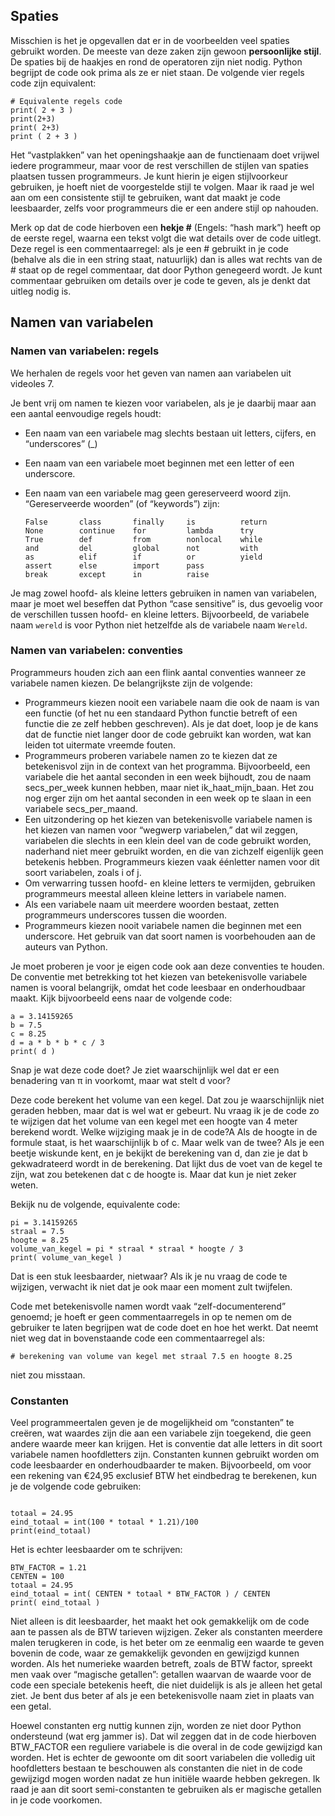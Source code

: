 ## Spaties
Misschien is het je opgevallen dat er in de voorbeelden veel spaties gebruikt worden. De meeste van deze zaken zijn gewoon **persoonlijke stijl**. De spaties bij de haakjes en rond de operatoren zijn niet nodig. Python begrijpt de code ook prima als ze er niet staan. De volgende vier regels code zijn equivalent:

<pre><code># Equivalente regels code
print( 2 + 3 )
print(2+3)
print( 2+3)
print ( 2 + 3 )
</code></pre>

Het “vastplakken” van het openingshaakje aan de functienaam doet vrijwel iedere programmeur, maar voor de rest verschillen de stijlen van spaties plaatsen tussen programmeurs. Je kunt hierin je eigen stijlvoorkeur gebruiken, je hoeft niet de voorgestelde stijl te volgen. Maar ik raad je wel aan om een consistente stijl te gebruiken, want dat maakt je code leesbaarder, zelfs voor programmeurs die er een andere stijl op nahouden.

Merk op dat de code hierboven een **hekje #** (Engels: “hash mark”) heeft op de eerste regel, waarna een tekst volgt die wat details over de code uitlegt. Deze regel is een commentaarregel: als je een # gebruikt in je code (behalve als die in een string staat, natuurlijk) dan is alles wat rechts van de # staat op de regel commentaar, dat door Python genegeerd wordt. Je kunt commentaar gebruiken om details over je code te geven, als je denkt dat uitleg nodig is.

## Namen van variabelen
### Namen van variabelen: regels
We herhalen de regels voor het geven van namen aan variabelen uit videoles 7.

Je bent vrij om namen te kiezen voor variabelen, als je je daarbij maar aan een aantal eenvoudige regels houdt:

* Een naam van een variabele mag slechts bestaan uit letters, cijfers, en “underscores” (_)
* Een naam van een variabele moet beginnen met een letter of een underscore.
* Een naam van een variabele mag geen gereserveerd woord zijn. “Gereserveerde woorden” (of “keywords”) zijn:

  <pre><code>False       class       finally     is          return
  None        continue    for         lambda      try
  True        def         from        nonlocal    while 
  and         del         global      not         with
  as          elif        if          or          yield
  assert      else        import      pass
  break       except      in          raise
  </code></pre>

Je mag zowel hoofd- als kleine letters gebruiken in namen van variabelen, maar je moet wel beseffen dat Python “case sensitive” is, dus gevoelig voor de verschillen tussen hoofd- en kleine letters. Bijvoorbeeld, de variabele naam <code>wereld</code> is voor Python niet hetzelfde als de variabele naam <code>Wereld</code>.

### Namen van variabelen: conventies
Programmeurs houden zich aan een flink aantal conventies wanneer ze variabele namen kiezen. De belangrijkste zijn de volgende:

* Programmeurs kiezen nooit een variabele naam die ook de naam is van een functie (of het nu een standaard Python functie betreft of een functie die ze zelf hebben geschreven). Als je dat doet, loop je de kans dat de functie niet langer door de code gebruikt kan worden, wat kan leiden tot uitermate vreemde fouten.
* Programmeurs proberen variabele namen zo te kiezen dat ze betekenisvol zijn in de context van het programma. Bijvoorbeeld, een variabele die het aantal seconden in een week bijhoudt, zou de naam secs_per_week kunnen hebben, maar niet ik_haat_mijn_baan. Het zou nog erger zijn om het aantal seconden in een week op te slaan in een variabele secs_per_maand.
* Een uitzondering op het kiezen van betekenisvolle variabele namen is het kiezen van namen voor “wegwerp variabelen,” dat wil zeggen, variabelen die slechts in een klein deel van de code gebruikt worden, naderhand niet meer gebruikt worden, en die van zichzelf eigenlijk geen betekenis hebben. Programmeurs kiezen vaak éénletter namen voor dit soort variabelen, zoals i of j.
* Om verwarring tussen hoofd- en kleine letters te vermijden, gebruiken programmeurs meestal alleen kleine letters in variabele namen.
* Als een variabele naam uit meerdere woorden bestaat, zetten programmeurs underscores tussen die woorden.
* Programmeurs kiezen nooit variabele namen die beginnen met een underscore. Het gebruik van dat soort namen is voorbehouden aan de auteurs van Python.

Je moet proberen je voor je eigen code ook aan deze conventies te houden. De conventie met betrekking tot het kiezen van betekenisvolle variabele namen is vooral belangrijk, omdat het code leesbaar en onderhoudbaar maakt. Kijk bijvoorbeeld eens naar de volgende code:

<pre><code>a = 3.14159265
b = 7.5
c = 8.25
d = a * b * b * c / 3
print( d )
</code></pre>
Snap je wat deze code doet? Je ziet waarschijnlijk wel dat er een benadering van π in voorkomt, maar wat stelt d voor?

Deze code berekent het volume van een kegel. Dat zou je waarschijnlijk niet geraden hebben, maar dat is wel wat er gebeurt. Nu vraag ik je de code zo te wijzigen dat het volume van een kegel met een hoogte van 4 meter berekend wordt. Welke wijziging maak je in de code?A Als de hoogte in de formule staat, is het waarschijnlijk b of c. Maar welk van de twee? Als je een beetje wiskunde kent, en je bekijkt de berekening van d, dan zie je dat b gekwadrateerd wordt in de berekening. Dat lijkt dus de voet van de kegel te zijn, wat zou betekenen dat c de hoogte is. Maar dat kun je niet zeker weten.

Bekijk nu de volgende, equivalente code:

<pre><code>pi = 3.14159265
straal = 7.5
hoogte = 8.25
volume_van_kegel = pi * straal * straal * hoogte / 3
print( volume_van_kegel )
</code></pre>

Dat is een stuk leesbaarder, nietwaar? Als ik je nu vraag de code te wijzigen, verwacht ik niet dat je ook maar een moment zult twijfelen.

Code met betekenisvolle namen wordt vaak “zelf-documenterend” genoemd; je hoeft er geen commentaarregels in op te nemen om de gebruiker te laten begrijpen wat de code doet en hoe het werkt. Dat neemt niet weg dat in bovenstaande code een commentaarregel als:

<pre><code># berekening van volume van kegel met straal 7.5 en hoogte 8.25</code></pre>

niet zou misstaan.

### Constanten
Veel programmeertalen geven je de mogelijkheid om “constanten” te creëren, wat waardes zijn die aan een variabele zijn toegekend, die geen andere waarde meer kan krijgen. Het is conventie dat alle letters in dit soort variabele namen hoofdletters zijn. Constanten kunnen gebruikt worden om code leesbaarder en onderhoudbaarder te maken. Bijvoorbeeld, om voor een rekening van €24,95 exclusief BTW het eindbedrag te berekenen, kun je de volgende code gebruiken:

<pre><code>
totaal = 24.95
eind_totaal = int(100 * totaal * 1.21)/100
print(eind_totaal)
</code></pre>

Het is echter leesbaarder om te schrijven:

<pre><code>BTW_FACTOR = 1.21
CENTEN = 100
totaal = 24.95
eind_totaal = int( CENTEN * totaal * BTW_FACTOR ) / CENTEN
print( eind_totaal )
</code></pre>

Niet alleen is dit leesbaarder, het maakt het ook gemakkelijk om de code aan te passen als de BTW tarieven wijzigen. Zeker als constanten meerdere malen terugkeren in code, is het beter om ze eenmalig een waarde te geven bovenin de code, waar ze gemakkelijk gevonden en gewijzigd kunnen worden. Als het numerieke waarden betreft, zoals de BTW factor, spreekt men vaak over “magische getallen”: getallen waarvan de waarde voor de code een speciale betekenis heeft, die niet duidelijk is als je alleen het getal ziet. Je bent dus beter af als je een betekenisvolle naam ziet in plaats van een getal.

Hoewel constanten erg nuttig kunnen zijn, worden ze niet door Python ondersteund (wat erg jammer is). Dat wil zeggen dat in de code hierboven BTW_FACTOR een reguliere variabele is die overal in de code gewijzigd kan worden. Het is echter de gewoonte om dit soort variabelen die volledig uit hoofdletters bestaan te beschouwen als constanten die niet in de code gewijzigd mogen worden nadat ze hun initiële waarde hebben gekregen. Ik raad je aan dit soort semi-constanten te gebruiken als er magische getallen in je code voorkomen.
